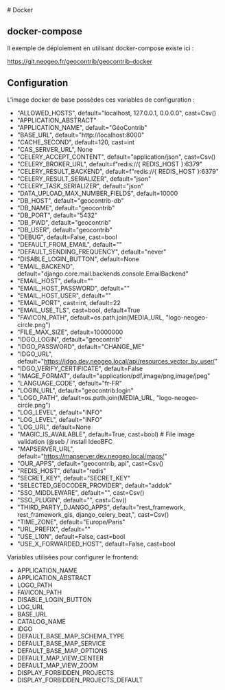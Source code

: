 # Docker

## docker-compose

Il exemple de déploiement en utilisant docker-compose existe ici :

https://git.neogeo.fr/geocontrib/geocontrib-docker

## Configuration

L'image docker de base possèdes ces variables de configuration :
* "ALLOWED_HOSTS", default="localhost, 127.0.0.1, 0.0.0.0", cast=Csv()
* "APPLICATION_ABSTRACT"
* "APPLICATION_NAME", default="GéoContrib"
* "BASE_URL", default="http://localhost:8000"
* "CACHE_SECOND", default=120, cast=int
* "CAS_SERVER_URL", None
* "CELERY_ACCEPT_CONTENT", default="application/json", cast=Csv()
* "CELERY_BROKER_URL", default=f"redis://{ REDIS_HOST }:6379"
* "CELERY_RESULT_BACKEND", default=f"redis://{ REDIS_HOST }:6379"
* "CELERY_RESULT_SERIALIZER", default="json"
* "CELERY_TASK_SERIALIZER", default="json"
* "DATA_UPLOAD_MAX_NUMBER_FIELDS", default=10000
* "DB_HOST", default="geocontrib-db"
* "DB_NAME", default="geocontrib"
* "DB_PORT", default="5432"
* "DB_PWD", default="geocontrib"
* "DB_USER", default="geocontrib"
* "DEBUG", default=False, cast=bool
* "DEFAULT_FROM_EMAIL", default=""
* "DEFAULT_SENDING_FREQUENCY", default="never"
* "DISABLE_LOGIN_BUTTON", default=None
* "EMAIL_BACKEND", default="django.core.mail.backends.console.EmailBackend"
* "EMAIL_HOST", default=""
* "EMAIL_HOST_PASSWORD", default=""
* "EMAIL_HOST_USER", default=""
* "EMAIL_PORT", cast=int, default=22
* "EMAIL_USE_TLS", cast=bool, default=True
* "FAVICON_PATH", default=os.path.join(MEDIA_URL, "logo-neogeo-circle.png")
* "FILE_MAX_SIZE", default=10000000
* "IDGO_LOGIN", default="geocontrib"
* "IDGO_PASSWORD", default="CHANGE_ME"
* "IDGO_URL", default="https://idgo.dev.neogeo.local/api/resources_vector_by_user/"
* "IDGO_VERIFY_CERTIFICATE", default=False
* "IMAGE_FORMAT", default="application/pdf,image/png,image/jpeg"
* "LANGUAGE_CODE", default="fr-FR"
* "LOGIN_URL", default="geocontrib:login"
* "LOGO_PATH", default=os.path.join(MEDIA_URL, "logo-neogeo-circle.png")
* "LOG_LEVEL", default="INFO"
* "LOG_LEVEL", default="INFO"
* "LOG_URL", default=None
* "MAGIC_IS_AVAILABLE", default=True, cast=bool)  # File image validation (@seb / install IdeoBFC
* "MAPSERVER_URL", default="https://mapserver.dev.neogeo.local/maps/"
* "OUR_APPS", default="geocontrib, api", cast=Csv()
* "REDIS_HOST", default="redis"
* "SECRET_KEY", default="SECRET_KEY"
* "SELECTED_GEOCODER_PROVIDER", default="addok"
* "SSO_MIDDLEWARE", default="", cast=Csv()
* "SSO_PLUGIN", default="", cast=Csv()
* "THIRD_PARTY_DJANGO_APPS", default="rest_framework, rest_framework_gis, django_celery_beat,", cast=Csv()
* "TIME_ZONE", default="Europe/Paris"
* "URL_PREFIX", default=""
* "USE_L10N", default=False, cast=bool
* "USE_X_FORWARDED_HOST", default=False, cast=bool

Variables utilisées pour configurer le frontend:
* APPLICATION_NAME
* APPLICATION_ABSTRACT
* LOGO_PATH
* FAVICON_PATH
* DISABLE_LOGIN_BUTTON
* LOG_URL
* BASE_URL
* CATALOG_NAME
* IDGO
* DEFAULT_BASE_MAP_SCHEMA_TYPE
* DEFAULT_BASE_MAP_SERVICE
* DEFAULT_BASE_MAP_OPTIONS
* DEFAULT_MAP_VIEW_CENTER
* DEFAULT_MAP_VIEW_ZOOM
* DISPLAY_FORBIDDEN_PROJECTS
* DISPLAY_FORBIDDEN_PROJECTS_DEFAULT
